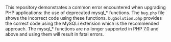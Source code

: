 This repository demonstrates a common error encountered when upgrading PHP applications: the use of deprecated mysql_* functions. The `bug.php` file shows the incorrect code using these functions. `bugSolution.php` provides the correct code using the MySQLi extension which is the recommended approach.  The mysql_* functions are no longer supported in PHP 7.0 and above and using them will result in fatal errors.